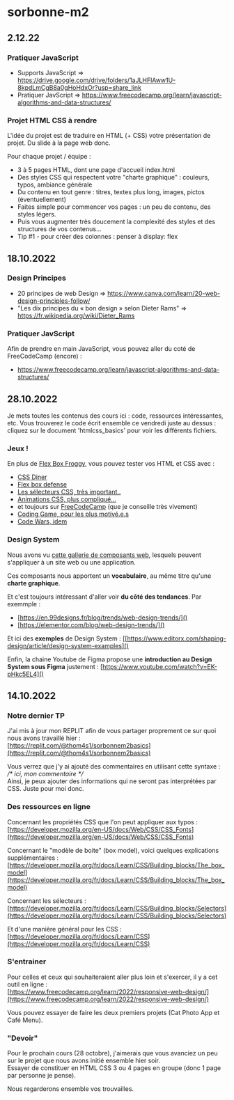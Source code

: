 # sorbonne-m2


## 2.12.22

### Pratiquer JavaScript

* Supports JavaScript => https://drive.google.com/drive/folders/1aJLHFlAww1U-8kpdLmCgB8a0gHoHdxOr?usp=share_link
* Pratiquer JavScript => https://www.freecodecamp.org/learn/javascript-algorithms-and-data-structures/


### Projet HTML CSS à rendre

L'idée du projet est de traduire en HTML (+ CSS) votre présentation de projet. 
Du slide à la page web donc.

Pour chaque projet / équipe : 

* 3 à 5 pages HTML, dont une page d'accueil index.html
* Des styles CSS qui respectent votre "charte graphique" : couleurs, typos, ambiance générale
* Du contenu en tout genre : titres, textes plus long, images, pictos (éventuellement)
* Faites simple pour commencer vos pages : un peu de contenu, des styles légers.
* Puis vous augmenter très doucement la complexité des styles et des structures de vos contenus...
* Tip #1 - pour créer des colonnes : penser à display: flex




## 18.10.2022

### Design Principes

- 20 principes de web Design => https://www.canva.com/learn/20-web-design-principles-follow/ 
- "Les dix principes du « bon design » selon Dieter Rams" => https://fr.wikipedia.org/wiki/Dieter_Rams

### Pratiquer JavScript

Afin de prendre en main JavaScript, vous pouvez aller du coté de FreeCodeCamp (encore) : 
- https://www.freecodecamp.org/learn/javascript-algorithms-and-data-structures/




## 28.10.2022

Je mets toutes les contenus des cours ici : code, ressources intéressantes, etc. 
Vous trouverez le code écrit ensemble ce vendredi juste au dessus : cliquez sur le document 'htmlcss_basics' pour voir les différents fichiers.

### Jeux !

En plus de [Flex Box Froggy](https://flexboxfroggy.com/#fr), vous pouvez tester vos HTML et CSS avec : 
- [CSS Diner](https://flukeout.github.io/)
- [Flex box defense](http://www.flexboxdefense.com/)
- [Les sélecteurs CSS, très important..](https://frontend30.com/css-selectors-cheatsheet/)
- [Animations CSS, plus compliqué...](https://css-animations.io/task/1)
- et toujours sur [FreeCodeCamp](https://www.freecodecamp.org/learn/2022/responsive-web-design/) (que je conseille très vivement)
- [Coding Game, pour les plus motivé.e.s](https://www.codingame.com/)
- [Code Wars, idem](https://www.codewars.com/)

### Design System

Nous avons vu [cette gallerie de composants web](https://component.gallery/), lesquels peuvent s'appliquer à un site web ou une application. 

Ces composants nous apportent un **vocabulaire**, au même titre qu'une **charte graphique**. 

Et c'est toujours intéressant d'aller voir **du côté des tendances**. Par exemmple : 
- [https://en.99designs.fr/blog/trends/web-design-trends/]()
- [https://elementor.com/blog/web-design-trends/]()

Et ici des **exemples** de Design System : 
[[https://www.editorx.com/shaping-design/article/design-system-examples]()

Enfin, la chaine Youtube de Figma propose une **introduction au Design System sous Figma** justement : 
[https://www.youtube.com/watch?v=EK-pHkc5EL4]()



## 14.10.2022

### Notre dernier TP

J'ai mis à jour mon REPLIT afin de vous partager proprement ce sur quoi nous avons travaillé hier :  
[https://replit.com/@thom4s1/sorbonnem2basics](https://replit.com/@thom4s1/sorbonnem2basics)

Vous verrez que j'y ai ajouté des commentaires en utilisant cette syntaxe :  
_/\* ici, mon commentaire \*/_  
Ainsi, je peux ajouter des informations qui ne seront pas interprétées par CSS. Juste pour moi donc.

### Des ressources en ligne

Concernant les propriétés CSS que l'on peut appliquer aux typos :
[https://developer.mozilla.org/en-US/docs/Web/CSS/CSS_Fonts](https://developer.mozilla.org/en-US/docs/Web/CSS/CSS_Fonts)

Concernant le "modèle de boite" (box model), voici quelques explications supplémentaires :  
[https://developer.mozilla.org/fr/docs/Learn/CSS/Building_blocks/The_box_model](https://developer.mozilla.org/fr/docs/Learn/CSS/Building_blocks/The_box_model)

Concernant les sélecteurs :  
[https://developer.mozilla.org/fr/docs/Learn/CSS/Building_blocks/Selectors](https://developer.mozilla.org/fr/docs/Learn/CSS/Building_blocks/Selectors)

Et d'une manière général pour les CSS :  
[https://developer.mozilla.org/fr/docs/Learn/CSS](https://developer.mozilla.org/fr/docs/Learn/CSS)

### S'entrainer

Pour celles et ceux qui souhaiteraient aller plus loin et s'exercer, il y a cet outil en ligne :  
[https://www.freecodecamp.org/learn/2022/responsive-web-design/](https://www.freecodecamp.org/learn/2022/responsive-web-design/)

Vous pouvez essayer de faire les deux premiers projets (Cat Photo App et Café Menu).

### "Devoir"

Pour le prochain cours (28 octobre), j'aimerais que vous avanciez un peu sur le projet que nous avons initié ensemble hier soir.  
Essayer de constituer en HTML CSS 3 ou 4 pages en groupe (donc 1 page par personne je pense).

Nous regarderons ensemble vos trouvailles.
